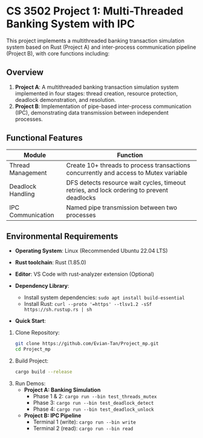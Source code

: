 # CS 3502 Project 1: Multi-Threaded Banking System with IPC

This project implements a multithreaded banking transaction simulation system based on Rust (Project A) and inter-process communication pipeline (Project B), with core functions including:
## Overview
1. **Project A**: A multithreaded banking transaction simulation system implemented in four stages: thread creation, resource protection, deadlock demonstration, and resolution.
2. **Project B**: Implementation of pipe-based inter-process communication (IPC), demonstrating data transmission between independent processes.

## Functional Features
| Module            | Function                                                                                  |
|-------------------|-------------------------------------------------------------------------------------------|
| Thread Management | Create 10+ threads to process transactions concurrently and access to Mutex variable      |
| Deadlock Handling | DFS detects resource wait cycles, timeout retries, and lock ordering to prevent deadlocks |
| IPC Communication | Named pipe transmission between two processes                                             |

## Environmental Requirements
- **Operating System**: Linux (Recommended Ubuntu 22.04 LTS)
- **Rust toolchain**: Rust (1.85.0)
- **Editor**: VS Code with rust-analyzer extension (Optional)
- **Dependency Library**:
  - Install system dependencies: `sudo apt install build-essential`
  - Install Rust: `curl --proto '=https' --tlsv1.2 -sSf https://sh.rustup.rs | sh`

- **Quick Start**:
 1. Clone Repository:
     ```bash
     git clone https://github.com/Evian-Tan/Project_mp.git
     cd Project_mp
     ```
2. Build Project:
     ```bash
     cargo build --release
     ```
3. Run Demos:
    - **Project A: Banking Simulation**
      - Phase 1 & 2: `cargo run --bin test_threads_mutex`
      - Phase 3: `cargo run --bin test_deadlock_detect`
      - Phase 4: `cargo run --bin test_deadlock_unlock`
    - **Project B: IPC Pipeline**
      - Terminal 1 (write): `cargo run --bin write`
      - Terminal 2 (read): `cargo run --bin read`
